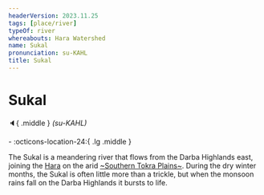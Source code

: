 ```yaml
---
headerVersion: 2023.11.25
tags: [place/river]
typeOf: river
whereabouts: Hara Watershed
name: Sukal
pronunciation: su-KAHL
title: Sukal
---
```

# Sukal
:speaker:{ .middle } *(su-KAHL)*  
<div class="grid cards ext-narrow-margin ext-one-column" markdown>
-    :octicons-location-24:{ .lg .middle }   
</div>


The Sukal is a meandering river that flows from the Darba Highlands east, joining the [Hara](<./hara.md>) on the arid [~Southern Tokra Plains~](<../../dunmari-basin/southern-tokra-plains.md>). During the dry winter months, the Sukal is often little more than a trickle, but when the monsoon rains fall on the Darba Highlands it bursts to life.